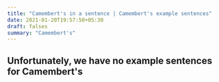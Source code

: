 ```yaml
---
title: "Camembert's in a sentence | Camembert's example sentences"
date: 2021-01-20T19:57:50+05:30
draft: falses
summary: "Camembert's"
---
```

## Unfortunately, we have no example sentences for Camembert's                 
